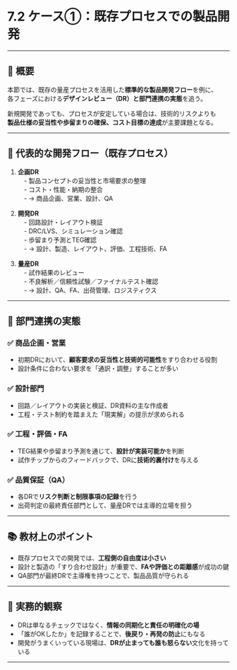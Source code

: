 # 7.2 ケース①：既存プロセスでの製品開発

---

## 🎯 概要

本節では、既存の量産プロセスを活用した**標準的な製品開発フロー**を例に、  
各フェーズにおける**デザインレビュー（DR）と部門連携の実態**を追う。

新規開発であっても、プロセスが安定している場合は、技術的リスクよりも  
**製品仕様の妥当性や歩留まりの確保、コスト目標の達成**が主要課題となる。

---

## 🧭 代表的な開発フロー（既存プロセス）

1. **企画DR**  
　- 製品コンセプトの妥当性と市場要求の整理  
　- コスト・性能・納期の整合  
　- → 商品企画、営業、設計、QA

2. **開発DR**  
　- 回路設計・レイアウト検証  
　- DRC/LVS、シミュレーション確認  
　- 歩留まり予測とTEG確認  
　- → 設計、製造、レイアウト、評価、工程技術、FA

3. **量産DR**  
　- 試作結果のレビュー  
　- 不良解析／信頼性試験／ファイナルテスト確認  
　- → 設計、QA、FA、出荷管理、ロジスティクス

---

## 🏢 部門連携の実態

### ✅ 商品企画・営業

- 初期DRにおいて、**顧客要求の妥当性と技術的可能性**をすり合わせる役割
- 設計条件に合わない要求を「通訳・調整」することが多い

### ✅ 設計部門

- 回路／レイアウトの実装と検証、DR資料の主な作成者
- 工程・テスト制約を踏まえた「現実解」の提示が求められる

### ✅ 工程・評価・FA

- TEG結果や歩留まり予測を通じて、**設計が実装可能か**を判断
- 試作チップからのフィードバックで、DRに**技術的裏付け**を与える

### ✅ 品質保証（QA）

- 各DRで**リスク判断と制限事項の記録**を行う
- 出荷判定の最終責任部門として、量産DRでは主導的立場を担う

---

## 📚 教材上のポイント

- 既存プロセスでの開発では、**工程側の自由度は小さい**
- 設計と製造の「すり合わせ設計」が重要で、**FAや評価との距離感**が成功の鍵
- QA部門が最終DRで主導権を持つことで、製品品質が守られる

---

## 📝 実務的観察

- DRは単なるチェックではなく、**情報の同期化と責任の明確化の場**
- 「誰がOKしたか」を記録することで、**後戻り・再発の防止**にもなる
- 開発がうまくいっている現場は、**DRが止まっても誰も怒らない**文化を持っている

---
